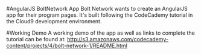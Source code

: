 #AngularJS BoltNetwork App
Bolt Network wants to create an AngularJS app for their program pages. It's built following the CodeCademy tutorial in the Cloud9 development environment.

#Working Demo
A working demo of the app as well as links to complete the tutorial can be found at:
http://s3.amazonaws.com/codecademy-content/projects/4/bolt-network-1/README.html




